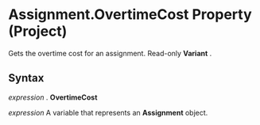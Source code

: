 
# Assignment.OvertimeCost Property (Project)

Gets the overtime cost for an assignment. Read-only  **Variant** .


## Syntax

 _expression_ . **OvertimeCost**

 _expression_ A variable that represents an **Assignment** object.

